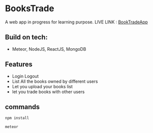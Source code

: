 # BooksTrade
A web app in progress for learning purpose.
LIVE LINK : [BookTradeApp](https://book-trade-abhishek.herokuapp.com)
## Build on tech:
- Meteor, NodeJS, ReactJS, MongoDB

## Features
- Login Logout
- List All the books owned by different users
- Let you upload your books list 
- let you trade books with other users

## commands
```bash
npm install
```
```bash
meteor
```

